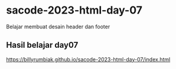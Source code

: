 # sacode-2023-html-day-07
Belajar membuat desain header dan footer

## Hasil belajar day07
https://billyrumbiak.github.io/sacode-2023-html-day-07/index.html
